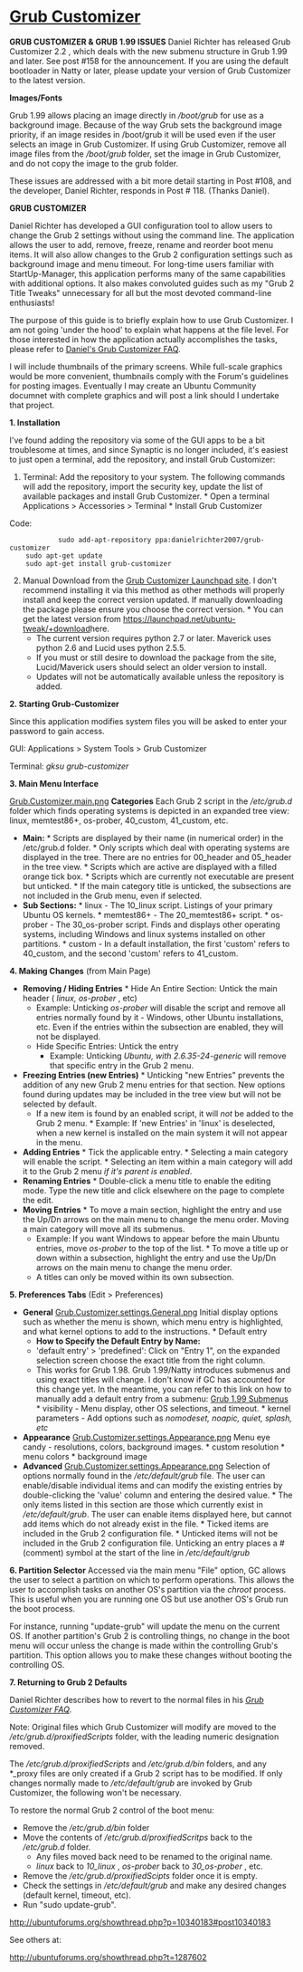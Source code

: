 # [Grub Customizer](http://ubuntuforums.org/showthread.php?p=10340183#post10340183)

**GRUB CUSTOMIZER & GRUB 1.99 ISSUES**
Daniel Richter has released Grub Customizer 2.2 , which deals with the new submenu structure in Grub 1.99 and later. See post #158 for the announcement. If you are using the default bootloader in Natty or later, please update your version of Grub Customizer to the latest version.

 **Images/Fonts**


Grub 1.99 allows placing an image directly in _/boot/grub_ for use as a background image. Because of the way Grub sets the background image priority, if an image resides in /boot/grub it will be used even if the user selects an image in Grub Customizer. If using Grub Customizer, remove all image files from the _/boot/grub_ folder, set the image in Grub Customizer, and do not copy the image to the grub folder.

These issues are addressed with a bit more detail starting in Post #108, and the developer, Daniel Richter, responds in Post # 118. (Thanks Daniel).

 **GRUB CUSTOMIZER**


Daniel Richter has developed a GUI configuration tool to allow users to change the Grub 2 settings without using the command line. The application allows the user to add, remove, freeze, rename and reorder boot menu items. It will also allow changes to the Grub 2 configuration settings such as background image and menu timeout. For long-time users familiar with StartUp-Manager, this application performs many of the same capabilities with additional options. It also makes convoluted guides such as my "Grub 2 Title Tweaks" unnecessary for all but the most devoted command-line enthusiasts!

The purpose of this guide is to briefly explain how to use Grub Customizer. I am not going 'under the hood' to explain what happens at the file level. For those interested in how the application actually accomplishes the tasks, please refer to [Daniel's Grub Customizer FAQ](https://answers.launchpad.net/grub-customizer/+faq/1355).

I will include thumbnails of the primary screens. While full-scale graphics would be more convenient, thumbnails comply with the Forum's guidelines for posting images. Eventually I may create an Ubuntu Community documnet with complete graphics and will post a link should I undertake that project.

 **1\. Installation**


I've found adding the repository via some of the GUI apps to be a bit troublesome at times, and since Synaptic is no longer included, it's easiest to just open a terminal, add the repository, and install Grub Customizer:

  1. Terminal:
Add the repository to your system. The following commands will add the repository, import the security key, update the list of available packages and install Grub Customizer.
    * Open a terminal
Applications > Accessories > Terminal
    * Install Grub Customizer


Code:

                sudo add-apt-repository ppa:danielrichter2007/grub-customizer
        sudo apt-get update
        sudo apt-get install grub-customizer

  2. Manual Download from the [Grub Customizer Launchpad site](https://launchpad.net/grub-customizer).
I don't recommend installing it via this method as other methods will properly install and keep the correct version updated. If manually downloading the package please ensure you choose the correct version.
    * You can get the latest version from <https://launchpad.net/ubuntu-tweak/+download>here.
      * The current version requires python 2.7 or later. Maverick uses python 2.6 and Lucid uses python 2.5.5.
      * If you must or still desire to download the package from the site, Lucid/Maverick users should select an older version to install.
      * Updates will not be automatically available unless the repository is added.



 **2\. Starting Grub-Customizer**


Since this application modifies system files you will be asked to enter your password to gain access.

GUI: Applications > System Tools > Grub Customizer

Terminal: _gksu grub-customizer_

 **3\. Main Menu Interface**


[Grub.Customizer.main.png](http://ubuntuforums.org/attachment.php?attachmentid=180683&d=1294684047)
 **Categories**
Each Grub 2 script in the _/etc/grub.d_ folder which finds operating systems is depicted in an expanded tree view: linux, memtest86+, os-prober, 40_custom, 41_custom, etc.


  *  **Main:**
    * Scripts are displayed by their name (in numerical order) in the /etc/grub.d folder.
    * Only scripts which deal with operating systems are displayed in the tree. There are no entries for 00_header and 05_header in the tree view.
    * Scripts which are active are displayed with a filled orange tick box.
    * Scripts which are currently not executable are present but unticked.
    * If the main category title is unticked, the subsections are not included in the Grub menu, even if selected.
  *  **Sub Sections:**
    * linux - The 10_linux script. Listings of your primary Ubuntu OS kernels.
    * memtest86+ - The 20_memtest86+ script.
    * os-prober - The 30_os-prober script. Finds and displays other operating systems, including Windows and linux systems installed on other partitions.
    * custom - In a default installation, the first 'custom' refers to 40_custom, and the second 'custom' refers to 41_custom.


 **4\. Making Changes** (from Main Page)


  *  **Removing / Hiding Entries**
    * Hide An Entire Section: Untick the main header ( _linux, os-prober_ , etc)
      * Example: Unticking _os-prober_ will disable the script and remove all entries normally found by it - Windows, other Ubuntu installations, etc. Even if the entries within the subsection are enabled, they will not be displayed.
      * Hide Specific Entries: Untick the entry
        * Example: Unticking _Ubuntu, with 2.6.35-24-generic_ will remove that specific entry in the Grub 2 menu.
  *  **Freezing Entries (new Entries)**
    * Unticking "new Entries" prevents the addition of any new Grub 2 menu entries for that section. New options found during updates may be included in the tree view but will not be selected by default.
      * If a new item is found by an enabled script, it will _not_ be added to the Grub 2 menu.
    * Example: If 'new Entries' in 'linux' is deselected, when a new kernel is installed on the main system it will not appear in the menu.
  *  **Adding Entries**
    * Tick the applicable entry.
    * Selecting a main category will enable the script.
    * Selecting an item within a main category will add it to the Grub 2 menu _if it's parent is enabled_.
  *  **Renaming Entries**
    * Double-click a menu title to enable the editing mode. Type the new title and click elsewhere on the page to complete the edit.
  *  **Moving Entries**
    * To move a main section, highlight the entry and use the Up/Dn arrows on the main menu to change the menu order. Moving a main category will move all its submenus.
      * Example: If you want Windows to appear before the main Ubuntu entries, move _os-prober_ to the top of the list.
    * To move a title up or down within a subsection, highlight the entry and use the Up/Dn arrows on the main menu to change the menu order.
      * A titles can only be moved within its own subsection.


 **5\. Preferences Tabs** (Edit > Preferences)

  *  **General**
[Grub.Customizer.settings.General.png](http://ubuntuforums.org/attachment.php?attachmentid=180691&d=1294692196)
Initial display options such as whether the menu is shown, which menu entry is highlighted, and what kernel options to add to the instructions.
    * Default entry
      *  **How to Specify the Default Entry by Name:**
        * 'default entry' > 'predefined': Click on "Entry 1", on the expanded selection screen choose the exact title from the right column.
        * This works for Grub 1.98. Grub 1.99/Natty introduces submenus and using exact titles will change. I don't know if GC has accounted for this change yet. In the meantime, you can refer to this link on how to manually add a default entry from a submenu: [Grub 1.99 Submenus](http://ubuntuforums.org/showthread.php?p=10720316#post10720316)
    * visibility - Menu display, other OS selections, and timeout.
    * kernel parameters - Add options such as _nomodeset, noapic, quiet, splash, etc_
  *  **Appearance**
[Grub.Customizer.settings.Appearance.png](http://ubuntuforums.org/attachment.php?attachmentid=180689&d=1294692196)
Menu eye candy - resolutions, colors, background images.
    * custom resolution
    * menu colors
    * background image
  *  **Advanced**
[Grub.Customizer.settings.Appearance.png](http://ubuntuforums.org/attachment.php?attachmentid=180689&d=1294692196)
Selection of options normally found in the _/etc/default/grub_ file. The user can enable/disable individual items and can modify the existing entries by double-clicking the 'value' column and entering the desired value.
    * The only items listed in this section are those which currently exist in _/etc/default/grub_. The user can enable items displayed here, but cannot add items which do not already exist in the file.
    * Ticked items are included in the Grub 2 configuration file.
    * Unticked items will not be included in the Grub 2 configuration file. Unticking an entry places a # (comment) symbol at the start of the line in _/etc/default/grub_


 **6\. Partition Selector**
Accessed via the main menu "File" option, GC allows the user to select a partition on which to perform operations. This allows the user to accomplish tasks on another OS's partition via the _chroot_ process. This is useful when you are running one OS but use another OS's Grub run the boot process.

For instance, running "update-grub" will update the menu on the current OS. If another partition's Grub 2 is controlling things, no change in the boot menu will occur unless the change is made within the controlling Grub's partition. This option allows you to make these changes without booting the controlling OS.

 **7\. Returning to Grub 2 Defaults**

Daniel Richter describes how to revert to the normal files in his [_Grub Customizer FAQ_](https://answers.launchpad.net/grub-customizer/+faq/1355).


Note: Original files which Grub Customizer will modify are moved to the _/etc/grub.d/proxifiedScripts_ folder, with the leading numeric designation removed.

The _/etc/grub.d/proxifiedScripts_ and _/etc/grub.d/bin_ folders, and any *_proxy files are only created if a Grub 2 script has to be modified. If only changes normally made to _/etc/default/grub_ are invoked by Grub Customizer, the following won't be necessary.

To restore the normal Grub 2 control of the boot menu:

  * Remove the _/etc/grub.d/bin_ folder
  * Move the contents of _/etc/grub.d/proxifiedScritps_ back to the _/etc/grub.d_ folder.
    * Any files moved back need to be renamed to the original name.
    *  _linux_ back to _10_linux_ , _os-prober_ back to _30_os-prober_ , etc.
  * Remove the _/etc/grub.d/proxifiedScipts_ folder  once it is empty.
  * Check the settings in _/etc/default/grub_ and make any desired changes (default kernel, timeout, etc).
  * Run "sudo update-grub".



<http://ubuntuforums.org/showthread.php?p=10340183#post10340183>

See others at:

<http://ubuntuforums.org/showthread.php?t=1287602>
